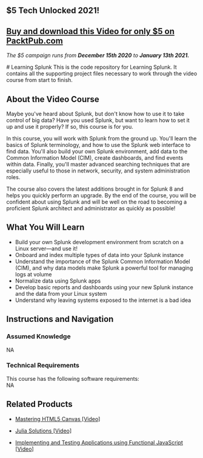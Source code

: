 ## $5 Tech Unlocked 2021!
[Buy and download this Video for only $5 on PacktPub.com](https://www.packtpub.com/product/learning-splunk-video/9781789801002)
-----
*The $5 campaign         runs from __December 15th 2020__ to __January 13th 2021.__*

﻿# Learning Splunk
This is the code repository for Learning Splunk. It contains all the supporting project files necessary to work through the video course from start to finish.

## About the Video Course
	
Maybe you've heard about Splunk, but don't know how to use it to take control of big data? Have you used Splunk, but want to learn how to set it up and use it properly? If so, this course is for you.

In this course, you will work with Splunk from the ground up. You'll learn the basics of Splunk terminology, and how to use the Splunk web interface to find data. You'll also build your own Splunk environment, add data to the Common Information Model (CIM), create dashboards, and find events within data. Finally, you'll master advanced searching techniques that are especially useful to those in network, security, and system administration roles.

The course also covers the latest additions brought in for Splunk 8 and helps you quickly perform an upgrade. By the end of the course, you will be confident about using Splunk and will be well on the road to becoming a proficient Splunk architect and administrator as quickly as possible!

<H2>What You Will Learn</H2>
<DIV class=book-info-will-learn-text>
<UL>
<LI>Build your own Splunk development environment from scratch on a Linux server—and use it!
<LI>Onboard and index multiple types of data into your Splunk instance
<LI>Understand the importance of the Splunk Common Information Model (CIM), and why data models make Splunk a powerful tool for managing logs at volume
<LI>Normalize data using Splunk apps
<LI>Develop basic reports and dashboards using your new Splunk instance and the data from your Linux system
<LI>Understand why leaving systems exposed to the internet is a bad idea </LI></UL></DIV>

## Instructions and Navigation
### Assumed Knowledge
NA
### Technical Requirements
This course has the following software requirements:<br/>
NA

## Related Products
* [Mastering HTML5 Canvas [Video]]()

* [Julia Solutions [Video]]()

* [Implementing and Testing Applications using Functional JavaScript [Video]]()


